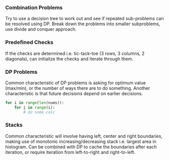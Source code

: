 ### Combination Problems

Try to use a decision tree to work out and see if repeated sub-problems can be resolved using DP. Break down the problems into smaller subproblems, use divide and conquer approach.

### Predefined Checks

If the checks are determined i.e. tic-tack-toe (3 rows, 3 columns, 2 diagonals), can initialize the checks and iterate through them.

### DP Problems

Common characteristic of DP problems is asking for optimum value (max/min), or the number of ways there are to do something. Another characteristic is that future decisions depend on earlier decisions.

```py
for i in range(len(nums)):
    for j in range(i):
        # do some calc
```

### Stacks

Common characteristic will involve having left, center and right boundaries, making use of monotonic increasing/decreasing stack i.e. largest area in histogram. Can be combined with DP to cache the boundaries after each iteration, or require iteration from left-to-right and right-to-left.
